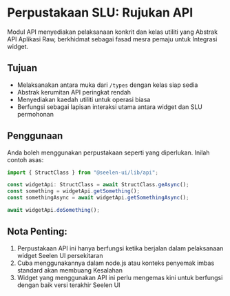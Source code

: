 # **Perpustakaan SLU: Rujukan API**

Modul API menyediakan pelaksanaan konkrit dan kelas utiliti yang 
Abstrak API Aplikasi Raw, berkhidmat sebagai fasad mesra pemaju untuk 
Integrasi widget.

## **Tujuan**

* Melaksanakan antara muka dari `/types` dengan kelas siap sedia
* Abstrak kerumitan API peringkat rendah
* Menyediakan kaedah utiliti untuk operasi biasa
* Berfungsi sebagai lapisan interaksi utama antara widget dan SLU 
  permohonan

## **Penggunaan**

Anda boleh menggunakan perpustakaan seperti yang diperlukan. Inilah contoh asas:

```ts
import { StructClass } from "@seelen-ui/lib/api";

const widgetApi: StructClass = await StructClass.geAsync();
const something = widgetApi.getSomething();
const somethingAsync = await widgetApi.getSomethingAsync();

await widgetApi.doSomething();
```

## **Nota Penting:**

1. Perpustakaan API ini hanya berfungsi ketika berjalan dalam pelaksanaan widget Seelen UI 
   persekitaran
2. Cuba menggunakannya dalam node.js atau konteks penyemak imbas standard akan membuang 
   Kesalahan
3. Widget yang menggunakan API ini perlu mengemas kini untuk berfungsi dengan baik 
   versi terakhir Seelen UI
